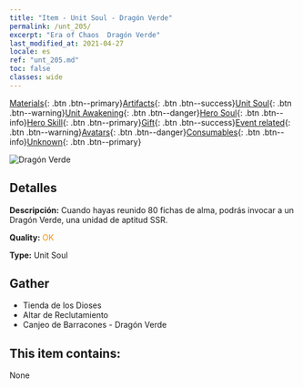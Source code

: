 ```yaml
---
title: "Item - Unit Soul - Dragón Verde"
permalink: /unt_205/
excerpt: "Era of Chaos  Dragón Verde"
last_modified_at: 2021-04-27
locale: es
ref: "unt_205.md"
toc: false
classes: wide
---
```

 [Materials](/ItemsES/){: .btn .btn--primary}[Artifacts](/ItemsES/Artifacts/){: .btn .btn--success}[Unit Soul](/ItemsES/UnitSoul/){: .btn .btn--warning}[Unit Awakening](/ItemsES/UnitAwakening/){: .btn .btn--danger}[Hero Soul](/ItemsES/HeroSoul/){: .btn .btn--info}[Hero Skill](/ItemsES/HeroSkill/){: .btn .btn--primary}[Gift](/ItemsES/Gift/){: .btn .btn--success}[Event related](/ItemsES/Events/){: .btn .btn--warning}[Avatars](/ItemsES/Avatars/){: .btn .btn--danger}[Consumables](/ItemsES/Consumables/){: .btn .btn--info}[Unknown](/ItemsES/Unknown/){: .btn .btn--primary}

 ![Dragón Verde](/images/u/ti_lvlong.jpg)

## Detalles
 **Descripción:** Cuando hayas reunido 80 fichas de alma, podrás invocar a un Dragón Verde, una unidad de aptitud SSR.

 **Quality:** <span style="color: #FF8C00">OK</span>

 **Type:** Unit Soul

## Gather

*    Tienda de los Dioses 
*    Altar de Reclutamiento 
*    Canjeo de Barracones - Dragón Verde 

## This item contains:

  None

